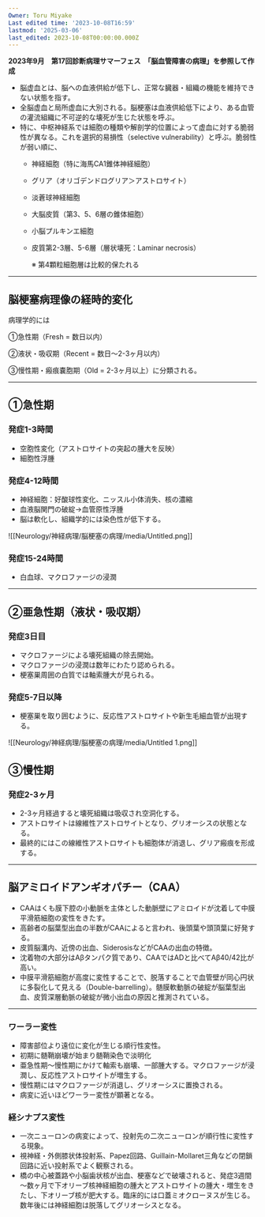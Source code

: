 ```yaml
---
Owner: Toru Miyake
Last edited time: '2023-10-08T16:59'
lastmod: '2025-03-06'
last_edited: 2023-10-08T00:00:00.000Z
---
```


**2023年9月　第17回診断病理サマーフェス　「脳血管障害の病理」を参照して作成**

  

- 脳虚血とは、脳への血液供給が低下し、正常な臓器・組織の機能を維持できない状態を指す。
- 全脳虚血と局所虚血に大別される。脳梗塞は血液供給低下により、ある血管の灌流組織に不可逆的な壊死が生じた状態を呼ぶ。
- 特に、中枢神経系では細胞の種類や解剖学的位置によって虚血に対する脆弱性が異なる。これを選択的易損性（selective vulnerability）と呼ぶ。脆弱性が弱い順に、
    - 神経細胞（特に海馬CA1錐体神経細胞）
    - グリア（オリゴデンドログリア＞アストロサイト）
    - 淡蒼球神経細胞
    - 大脳皮質（第3、5、6層の錐体細胞）
    - 小脳プルキンエ細胞
    - 皮質第2-3層、5-6層（層状壊死：Laminar necrosis）
        
        ※ 第4顆粒細胞層は比較的保たれる
        

---

## 脳梗塞病理像の経時的変化

病理学的には

①急性期（Fresh = 数日以内）

②液状・吸収期（Recent = 数日～2-3ヶ月以内）

③慢性期・瘢痕嚢胞期（Old = 2-3ヶ月以上）に分類される。

---

## ①急性期

### 発症1-3時間

- 空胞性変化（アストロサイトの突起の腫大を反映）
- 細胞性浮腫

  

### 発症4-12時間

- 神経細胞：好酸球性変化、ニッスル小体消失、核の濃縮
- 血液脳関門の破綻→血管原性浮腫
- 脳は軟化し、組織学的には染色性が低下する。

![[Neurology/神経病理/脳梗塞の病理/media/Untitled.png]]

### 発症15-24時間

- 白血球、マクロファージの浸潤

---

## ②亜急性期（液状・吸収期）

### 発症3日目

- マクロファージによる壊死組織の除去開始。
- マクロファージの浸潤は数年にわたり認められる。
- 梗塞巣周囲の白質では軸索腫大が見られる。

  

### 発症5-7日以降

- 梗塞巣を取り囲むように、反応性アストロサイトや新生毛細血管が出現する。

![[Neurology/神経病理/脳梗塞の病理/media/Untitled 1.png]]

## ③慢性期

### 発症2-3ヶ月

- 2-3ヶ月経過すると壊死組織は吸収され空洞化する。
- アストロサイトは線維性アストロサイトとなり、グリオーシスの状態となる。
- 最終的にはこの線維性アストロサイトも細胞体が消退し、グリア瘢痕を形成する。

---

## 脳アミロイドアンギオパチー（CAA）

- CAAはくも膜下腔の小動脈を主体とした動脈壁にアミロイドが沈着して中膜平滑筋細胞の変性をきたす。
- 高齢者の脳葉型出血の半数がCAAによると言われ、後頭葉や頭頂葉に好発する。
- 皮質脳溝内、近傍の出血、SiderosisなどがCAAの出血の特徴。
- 沈着物の大部分はAβタンパク質であり、CAAではADと比べてAβ40/42比が高い。
- 中膜平滑筋細胞が高度に変性することで、脱落することで血管壁が同心円状に多裂化して見える（Double-barrelling）。髄膜軟動脈の破綻が脳葉型出血、皮質深層動脈の破綻が微小出血の原因と推測されている。

---

### ワーラー変性

- 障害部位より遠位に変化が生じる順行性変性。
- 初期に髄鞘崩壊が始まり髄鞘染色で淡明化
- 亜急性期～慢性期にかけて軸索も崩壊、一部腫大する。マクロファージが浸潤し、反応性アストロサイトが増生する。
- 慢性期にはマクロファージが消退し、グリオーシスに置換される。
- 病変に近いほどワーラー変性が顕著となる。

### 経シナプス変性

- 一次ニューロンの病変によって、投射先の二次ニューロンが順行性に変性する現象。
- 視神経・外側膝状体投射系、Papez回路、Guillain-Mollaret三角などの閉鎖回路に近い投射系でよく観察される。
- 橋の中心被蓋路や小脳歯状核が出血、梗塞などで破壊されると、発症3週間～数ヶ月で下オリーブ核神経細胞の腫大とアストロサイトの腫大・増生をきたし、下オリーブ核が肥大する。臨床的には口蓋ミオクローヌスが生じる。数年後には神経細胞は脱落してグリオーシスとなる。
